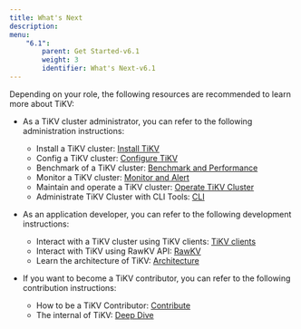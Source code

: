 ```yaml
---
title: What's Next
description:
menu:
    "6.1":
        parent: Get Started-v6.1
        weight: 3
        identifier: What's Next-v6.1
---
```


Depending on your role, the following resources are recommended to learn more about TiKV:

- As a TiKV cluster administrator, you can refer to the following administration instructions:

    - Install a TiKV cluster: [Install TiKV](../../deploy/install/install/)
    - Config a TiKV cluster: [Configure TiKV](../../deploy/configure/introduction/)
    - Benchmark of a TiKV cluster: [Benchmark and Performance](../../deploy/benchmark/benchmark/)
    - Monitor a TiKV cluster: [Monitor and Alert](../../deploy/monitor/monitor/)
    - Maintain and operate a TiKV cluster: [Operate TiKV Cluster](../../deploy/operate/operate/)
    - Administrate TiKV Cluster with CLI Tools: [CLI](../../reference/cli/introduction/)

- As an application developer, you can refer to the following development instructions:

    - Interact with a TiKV cluster using TiKV clients: [TiKV clients](../../develop/clients/introduction/)
    - Interact with TiKV using RawKV API: [RawKV](../../develop/rawkv/introduction/)
    - Learn the architecture of TiKV: [Architecture](../../reference/architecture/introduction/)

- If you want to become a TiKV contributor, you can refer to the following contribution instructions:

    -  How to be a TiKV Contributor: [Contribute](/community/contribute/)
    -  The internal of TiKV: [Deep Dive](/deep-dive/introduction/)
